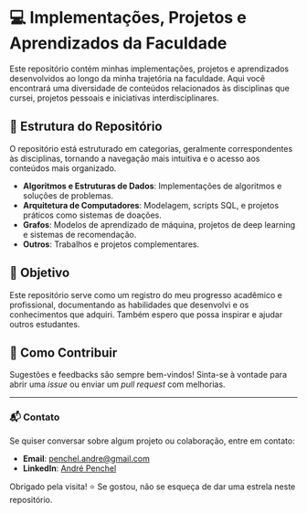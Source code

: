 # 💻 Implementações, Projetos e Aprendizados da Faculdade

Este repositório contém minhas implementações, projetos e aprendizados desenvolvidos ao longo da minha trajetória na faculdade. Aqui você encontrará uma diversidade de conteúdos relacionados às disciplinas que cursei, projetos pessoais e iniciativas interdisciplinares.

## 📂 Estrutura do Repositório

O repositório está estruturado em categorias, geralmente correspondentes às disciplinas, tornando a navegação mais intuitiva e o acesso aos conteúdos mais organizado.

- **Algoritmos e Estruturas de Dados**: Implementações de algoritmos e soluções de problemas.
- **Arquitetura de Computadores**: Modelagem, scripts SQL, e projetos práticos como sistemas de doações.
- **Grafos**: Modelos de aprendizado de máquina, projetos de deep learning e sistemas de recomendação.
- **Outros**: Trabalhos e projetos complementares.

## 🌱 Objetivo

Este repositório serve como um registro do meu progresso acadêmico e profissional, documentando as habilidades que desenvolvi e os conhecimentos que adquiri. Também espero que possa inspirar e ajudar outros estudantes.

## 🚀 Como Contribuir

Sugestões e feedbacks são sempre bem-vindos! Sinta-se à vontade para abrir uma _issue_ ou enviar um _pull request_ com melhorias.

---

### 📬 Contato

Se quiser conversar sobre algum projeto ou colaboração, entre em contato:

- **Email**: [penchel.andre@gmail.com](mailto:penchel.andre@gmail.com)
- **LinkedIn**: [André Penchel](https://www.linkedin.com/in/andré-penchel-4276582b7/)

Obrigado pela visita! ⭐ Se gostou, não se esqueça de dar uma estrela neste repositório.
